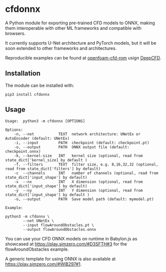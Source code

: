 # cfdonnx

A Python module for exporting pre-trained CFD models to ONNX, making them interoperable with other ML frameworks and compatible with browsers.

It currently supports U-Net architecture and PyTorch models, but it will be soon extended to other frameworks and architectures.

Reproducible examples can be found at [openfoam-cfd-rom](https://github.com/simzero/openfoam-ml-rom) usign [DeepCFD](https://github.com/mdribeiro/DeepCFD).

## Installation

The module can be installed with:

```
pip3 install cfdonnx
```

## Usage

```
Usage:  python3 -m cfdonnx [OPTIONS]

Options:
    -n, --net           TEXT  network architecture: UNetEx or AutoEncoder (default: UNetEx)
    -i, --input         PATH  checkpoint (default: checkpoint.pt)
    -o, --output        PATH  ONNX output file (default: checkpoint.onnx)
    -k, --kernel-size   INT   kernel size (optional, read from state_dict['kernel_size] by default )
    -f, --filters       TEXT  filter size, e.g. 8,16,32,32 (optional, read from state_dict['filters'] by default)
    -c  --channels      INT   number of channels (optional, read from state_dict['input_shape'] by default)
    -x  --nx            INT   X dimension (optional, read from state_dict['input_shape'] by default)
    -y  --ny            INT   Y dimension (optional, read from state_dict['input_shape'] by default )
    -o, --output        PATH  Save model path (default: mymodel.pt)

Example:

python3 -m cfdonnx \
        --net UNetEx \
        --input flowAroundObstacles.pt \
        --output flowAroundObstacles.onnx
```

You can use your CFD ONNX models on runtime in Babylon.js as showcased at https://play.simzero.com/#D3SFTH#3 for the flowAroundObstacles example.

A generic template for using ONNX is also available at https://play.simzero.com/#WIB297#1.
